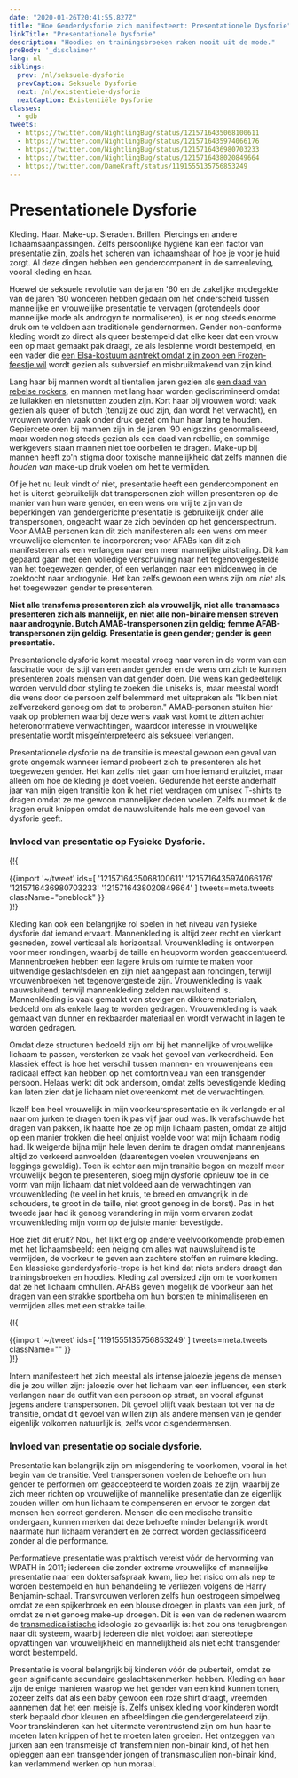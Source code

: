 ```yaml
---
date: "2020-01-26T20:41:55.827Z"
title: "Hoe Genderdysforie zich manifesteert: Presentationele Dysforie"
linkTitle: "Presentationele Dysforie"
description: "Hoodies en trainingsbroeken raken nooit uit de mode."
preBody: '_disclaimer'
lang: nl
siblings:
  prev: /nl/seksuele-dysforie
  prevCaption: Seksuele Dysforie
  next: /nl/existentiele-dysforie
  nextCaption: Existentiële Dysforie
classes:
  - gdb
tweets:
  - https://twitter.com/NightlingBug/status/1215716435068100611
  - https://twitter.com/NightlingBug/status/1215716435974066176
  - https://twitter.com/NightlingBug/status/1215716436980703233
  - https://twitter.com/NightlingBug/status/1215716438020849664
  - https://twitter.com/DameKraft/status/1191555135756853249
---
```


# Presentationele Dysforie

Kleding. Haar. Make-up. Sieraden. Brillen. Piercings en andere lichaamsaanpassingen. Zelfs persoonlijke hygiëne kan een factor van presentatie zijn, zoals het scheren van lichaamshaar of hoe je voor je huid zorgt. Al deze dingen hebben een gendercomponent in de samenleving, vooral kleding en haar.

Hoewel de seksuele revolutie van de jaren '60 en de zakelijke modegekte van de jaren '80 wonderen hebben gedaan om het onderscheid tussen mannelijke en vrouwelijke presentatie te vervagen (grotendeels door mannelijke mode als androgyn te normaliseren), is er nog steeds enorme druk om te voldoen aan traditionele gendernormen. Gender non-conforme kleding wordt zo direct als queer bestempeld dat elke keer dat een vrouw een op maat gemaakt pak draagt, ze als lesbienne wordt bestempeld, en een vader die [een Elsa-kostuum aantrekt omdat zijn zoon een Frozen-feestje wil](https://twitter.com/cbsnews/status/1088441623846023168?lang=en) wordt gezien als subversief en misbruikmakend van zijn kind.

Lang haar bij mannen wordt al tientallen jaren gezien als [een daad van rebelse rockers](https://www.youtube.com/watch?v=PbAoXw_DqvM)<!-- Broken link! See https://github.com/GenderDysphoria/GenderDysphoria.fyi/issues/139 -->, en mannen met lang haar worden gediscrimineerd omdat ze luilakken en nietsnutten zouden zijn. Kort haar bij vrouwen wordt vaak gezien als queer of butch (tenzij ze oud zijn, dan wordt het verwacht), en vrouwen worden vaak onder druk gezet om hun haar lang te houden. Gepiercete oren bij mannen zijn in de jaren '90 enigszins genormaliseerd, maar worden nog steeds gezien als een daad van rebellie, en sommige werkgevers staan mannen niet toe oorbellen te dragen. Make-up bij mannen heeft zo'n stigma door toxische mannelijkheid dat zelfs mannen die *houden van* make-up druk voelen om het te vermijden.

Of je het nu leuk vindt of niet, presentatie heeft een gendercomponent en het is uiterst gebruikelijk dat transpersonen zich willen presenteren op de manier van hun ware gender, en een wens om vrij te zijn van de beperkingen van gendergerichte presentatie is gebruikelijk onder alle transpersonen, ongeacht waar ze zich bevinden op het genderspectrum. Voor AMAB personen kan dit zich manifesteren als een wens om meer vrouwelijke elementen te incorporeren; voor AFABs kan dit zich manifesteren als een verlangen naar een meer mannelijke uitstraling. Dit kan gepaard gaan met een volledige verschuiving naar het tegenovergestelde van het toegewezen gender, of een verlangen naar een middenweg in de zoektocht naar androgynie. Het kan zelfs gewoon een wens zijn om *niet* als het toegewezen gender te presenteren.

**Niet alle transfems presenteren zich als vrouwelijk, niet alle transmascs presenteren zich als mannelijk, en niet alle non-binaire mensen streven naar androgynie. Butch AMAB-transpersonen zijn geldig; femme AFAB-transpersonen zijn geldig. Presentatie is geen gender; gender is geen presentatie.**

Presentationele dysforie komt meestal vroeg naar voren in de vorm van een fascinatie voor de stijl van een ander gender en de wens om zich te kunnen presenteren zoals mensen van dat gender doen. Die wens kan gedeeltelijk worden vervuld door styling te zoeken die uniseks is, maar meestal wordt die wens door de persoon zelf belemmerd met uitspraken als "Ik ben niet zelfverzekerd genoeg om dat te proberen." AMAB-personen stuiten hier vaak op problemen waarbij deze wens vaak vast komt te zitten achter heteronormatieve verwachtingen, waardoor interesse in vrouwelijke presentatie wordt misgeïnterpreteerd als seksueel verlangen.

Presentationele dysforie na de transitie is meestal gewoon een geval van grote ongemak wanneer iemand probeert zich te presenteren als het toegewezen gender. Het kan zelfs niet gaan om hoe iemand eruitziet, maar alleen om hoe de kleding je doet voelen. Gedurende het eerste anderhalf jaar van mijn eigen transitie kon ik het niet verdragen om unisex T-shirts te dragen omdat ze me gewoon mannelijker deden voelen. Zelfs nu moet ik de kragen eruit knippen omdat de nauwsluitende hals me een gevoel van dysforie geeft.

### Invloed van presentatie op Fysieke Dysforie.

{!{ <div class="gutter">{{import '~/tweet' ids=[
  '1215716435068100611'
  '1215716435974066176'
  '1215716436980703233'
  '1215716438020849664'
] tweets=meta.tweets className="oneblock" }}</div> }!}

Kleding kan ook een belangrijke rol spelen in het niveau van fysieke dysforie dat iemand ervaart. Mannenkleding is altijd zeer recht en vierkant gesneden, zowel verticaal als horizontaal. Vrouwenkleding is ontworpen voor meer rondingen, waarbij de taille en heupvorm worden geaccentueerd. Mannenbroeken hebben een lagere kruis om ruimte te maken voor uitwendige geslachtsdelen en zijn niet aangepast aan rondingen, terwijl vrouwenbroeken het tegenovergestelde zijn. Vrouwenkleding is vaak nauwsluitend, terwijl mannenkleding zelden nauwsluitend is. Mannenkleding is vaak gemaakt van steviger en dikkere materialen, bedoeld om als enkele laag te worden gedragen. Vrouwenkleding is vaak gemaakt van dunner en rekbaarder materiaal en wordt verwacht in lagen te worden gedragen.

Omdat deze structuren bedoeld zijn om bij het mannelijke of vrouwelijke lichaam te passen, versterken ze vaak het gevoel van verkeerdheid. Een klassiek effect is hoe het verschil tussen mannen- en vrouwenjeans een radicaal effect kan hebben op het comfortniveau van een transgender persoon. Helaas werkt dit ook andersom, omdat zelfs bevestigende kleding kan laten zien dat je lichaam niet overeenkomt met de verwachtingen.

Ikzelf ben heel vrouwelijk in mijn voorkeurspresentatie en ik verlangde er al naar om jurken te dragen toen ik pas vijf jaar oud was. Ik verafschuwde het dragen van pakken, ik haatte hoe ze op mijn lichaam pasten, omdat ze altijd op een manier trokken die heel onjuist voelde voor wat mijn lichaam nodig had. Ik weigerde bijna mijn hele leven denim te dragen omdat mannenjeans altijd zo verkeerd aanvoelden (daarentegen voelen vrouwenjeans en leggings geweldig). Toen ik echter aan mijn transitie begon en mezelf meer vrouwelijk begon te presenteren, sloeg mijn dysforie opnieuw toe in de vorm van mijn lichaam dat niet voldeed aan de verwachtingen van vrouwenkleding (te veel in het kruis, te breed en omvangrijk in de schouders, te groot in de taille, niet groot genoeg in de borst). Pas in het tweede jaar had ik genoeg verandering in mijn vorm ervaren zodat vrouwenkleding mijn vorm op de juiste manier bevestigde.

Hoe ziet dit eruit? Nou, het lijkt erg op andere veelvoorkomende problemen met het lichaamsbeeld: een neiging om alles wat nauwsluitend is te vermijden, de voorkeur te geven aan zachtere stoffen en ruimere kleding. Een klassieke genderdysforie-trope is het kind dat niets anders draagt dan trainingsbroeken en hoodies. Kleding zal oversized zijn om te voorkomen dat ze het lichaam omhullen. AFABs geven mogelijk de voorkeur aan het dragen van een strakke sportbeha om hun borsten te minimaliseren en vermijden alles met een strakke taille.

{!{ <div class="gutter">{{import '~/tweet' ids=[
  '1191555135756853249'
] tweets=meta.tweets className="" }}</div> }!}

Intern manifesteert het zich meestal als intense jaloezie jegens de mensen die je zou willen zijn: jaloezie over het lichaam van een influencer, een sterk verlangen naar de outfit van een persoon op straat, en vooral afgunst jegens andere transpersonen. Dit gevoel blijft vaak bestaan tot ver na de transitie, omdat dit gevoel van willen zijn als andere mensen van je gender eigenlijk volkomen natuurlijk is, zelfs voor cisgendermensen.

### Invloed van presentatie op sociale dysforie.

Presentatie kan belangrijk zijn om misgendering te voorkomen, vooral in het begin van de transitie. Veel transpersonen voelen de behoefte om hun gender te performen om geaccepteerd te worden zoals ze zijn, waarbij ze zich meer richten op vrouwelijke of mannelijke presentatie dan ze eigenlijk zouden willen om hun lichaam te compenseren en ervoor te zorgen dat mensen hen correct genderen. Mensen die een medische transitie ondergaan, kunnen merken dat deze behoefte minder belangrijk wordt naarmate hun lichaam verandert en ze correct worden geclassificeerd zonder al die performance.

Performatieve presentatie was praktisch vereist vóór de hervorming van WPATH in 2011; iedereen die zonder extreme vrouwelijke of mannelijke presentatie naar een doktersafspraak kwam, liep het risico om als nep te worden bestempeld en hun behandeling te verliezen volgens de Harry Benjamin-schaal. Transvrouwen verloren zelfs hun oestrogeen simpelweg omdat ze een spijkerbroek en een blouse droegen in plaats van een jurk, of omdat ze niet genoeg make-up droegen. Dit is een van de redenen waarom de [transmedicalistische](https://en.wikipedia.org/wiki/Transmedicalism) ideologie zo gevaarlijk is: het zou ons terugbrengen naar dit systeem, waarbij iedereen die niet voldoet aan stereotiepe opvattingen van vrouwelijkheid en mannelijkheid als niet echt transgender wordt bestempeld.

Presentatie is vooral belangrijk bij kinderen vóór de puberteit, omdat ze geen significante secundaire geslachtskenmerken hebben. Kleding en haar zijn de enige manieren waarop we het gender van een kind kunnen tonen, zozeer zelfs dat als een baby gewoon een roze shirt draagt, vreemden aannemen dat het een meisje is. Zelfs unisex kleding voor kinderen wordt sterk bepaald door kleuren en afbeeldingen die gendergerelateerd zijn. Voor transkinderen kan het uitermate verontrustend zijn om hun haar te moeten laten knippen of het te moeten laten groeien. Het ontzeggen van jurken aan een transmeisje of transfeminien non-binair kind, of het hen opleggen aan een transgender jongen of transmasculien non-binair kind, kan verlammend werken op hun moraal.
